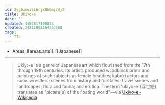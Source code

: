 ```yaml
---
id: 2yg6xmwi2i6rjx0k6mpz8j3
title: Ukiyo-e
desc: ''
updated: 1652817100828
created: 20211002164551680
tags:
  - TIL
---
```


- Areas: [[areas.arts]], [[Japanese]]

---

> Ukiyo-e is a genre of Japanese art which flourished from the 17th through 19th centuries. Its artists produced woodblock prints and paintings of such subjects as female beauties; kabuki actors and sumo wrestlers; scenes from history and folk tales; travel scenes and landscapes; flora and fauna; and erotica. The term 'ukiyo-e' (浮世絵) translates as "picture\[s\] of the floating world".—via [Ukiyo-e - Wikipedia](https://en.wikipedia.org/wiki/Ukiyo-e)
